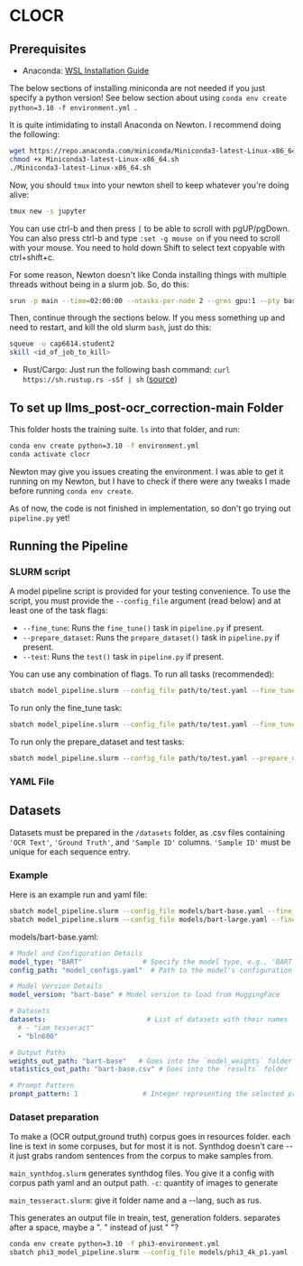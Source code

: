 # CLOCR

## Prerequisites
* Anaconda: [WSL Installation Guide](https://medium.com/hydroinformatics/software-development-in-linux-install-miniconda-in-wsl-27e809a0c064)

The below sections of installing miniconda are not needed if you just specify a python version! See below section about using `conda env create python=3.10 -f environment.yml `. 

It is quite intimidating to install Anaconda on Newton. I recommend doing the following:
```bash
wget https://repo.anaconda.com/miniconda/Miniconda3-latest-Linux-x86_64.sh
chmod +x Miniconda3-latest-Linux-x86_64.sh
./Miniconda3-latest-Linux-x86_64.sh
```
Now, you should `tmux` into your newton shell to keep whatever you're doing alive:
```bash
tmux new -s jupyter
```
You can use ctrl-b and then press `[` to be able to scroll with pgUP/pgDown. You can also press ctrl-b and type `:set -g mouse on` if you need to scroll with your mouse. You need to hold down Shift to select text copyable with ctrl+shift+c. 

For some reason, Newton doesn't like Conda installing things with multiple threads without being in a slurm job. So, do this:
```bash
srun -p main --time=02:00:00 --ntasks-per-node 2 --gres gpu:1 --pty bash
```
Then, continue through the sections below. If you mess something up and need to restart, and kill the old slurm `bash`, just do this:
```bash
squeue -u cap6614.student2
skill <id_of_job_to_kill>
```

* Rust/Cargo: Just run the following bash command: `curl https://sh.rustup.rs -sSf | sh` ([source](https://doc.rust-lang.org/cargo/getting-started/installation.html))

## To set up llms_post-ocr_correction-main Folder
This folder hosts the training suite. `ls` into that folder, and run:
```bash
conda env create python=3.10 -f environment.yml 
conda activate clocr
```
Newton may give you issues creating the environment. I was able to get it running on my Newton, but I have to check if there were any tweaks I made before running `conda env create`. 

As of now, the code is not finished in implementation, so don't go trying out `pipeline.py` yet!

## Running the Pipeline
### SLURM script
A model pipeline script is provided for your testing convenience. To use the script, you must provide the `--config_file` argument (read below) and at least one of the task flags:
* `--fine_tune`: Runs the `fine_tune()` task in `pipeline.py` if present.
* `--prepare_dataset`: Runs the `prepare_dataset()` task in `pipeline.py` if present.
* `--test`: Runs the `test()` task in `pipeline.py` if present.

You can use any combination of flags. To run all tasks (recommended):
```bash
sbatch model_pipeline.slurm --config_file path/to/test.yaml --fine_tune --prepare_dataset --test
```

To run only the fine_tune task:
```bash
sbatch model_pipeline.slurm --config_file path/to/test.yaml --fine_tune
```

To run only the prepare_dataset and test tasks:
```bash
sbatch model_pipeline.slurm --config_file path/to/test.yaml --prepare_dataset --test
```

### YAML File


## Datasets

Datasets must be prepared in the `/datasets` folder, as .csv files containing `'OCR Text'`, `'Ground Truth'`, and `'Sample ID'` columns. `'Sample ID'` must be unique for each sequence entry. 

### Example
Here is an example run and yaml file:
```bash
sbatch model_pipeline.slurm --config_file models/bart-base.yaml --fine_tune --prepare_dataset --test
sbatch model_pipeline.slurm --config_file models/bart-large.yaml --fine_tune --prepare_dataset --test
```
models/bart-base.yaml:
```yaml
# Model and Configuration Details
model_type: "BART"               # Specify the model type, e.g., 'BART', 'Llama_2'
config_path: "model_configs.yaml"  # Path to the model's configuration file, local to working dir

# Model Version Details
model_version: "bart-base" # Model version to load from HuggingFace

# Datasets
datasets:                         # List of datasets with their names
  # - "iam_tesseract"
  - "bln600"

# Output Paths
weights_out_path: "bart-base"   # Goes into the `model_weights` folder
statistics_out_path: "bart-base.csv" # Goes into the `results` folder

# Prompt Pattern
prompt_pattern: 1                # Integer representing the selected prompt pattern (see prompts.py)
```

### Dataset preparation
To make a (OCR output,ground truth) corpus goes in resources folder.
each line is text in some corpuses, but for most it is not. Synthdog doesn't care -- it just grabs random sentences from the corpus to make samples from.

`main_synthdog.slurm` generates synthdog files. You give it a config with corpus path yaml and an output path.
`-c`: quantity of images to generate

`main_tesseract.slurm`: give it folder name and a --lang, such as rus. 

This generates an output file in treain, test, generation folders. separates after a space, maybe a ". " instead of just " "? 






```bash
conda env create python=3.10 -f phi3-environment.yml 
sbatch phi3_model_pipeline.slurm --config_file models/phi3_4k_p1.yaml --fine_tune --prepare_dataset --test
```
